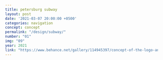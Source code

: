 ```yaml
---
title: petersburg subway
layout: post
date: '2021-03-07 20:00:00 +0500'
categories: navigation
concept: concept
permalink: "/design/subway/"
number: "01"
img: "09"
year: 2021
link: "https://www.behance.net/gallery/114945397/concept-of-the-logo-and-navigation-of-petersburg-subway"
---
```

